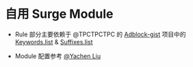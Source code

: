 # 自用 Surge Module
- Rule 部分主要依赖于 @TPCTPCTPC 的 [Adblock-gist](https://github.com/TPCTPCTPC/Adblock-gist) 项目中的 [Keywords.list](https://github.com/TPCTPCTPC/Adblock-gist/blob/master/Keywords.list) & [Suffixes.list](https://github.com/TPCTPCTPC/Adblock-gist/blob/master/Suffixes.list)

- Module 配置参考 [@Yachen Liu](https://community.nssurge.com/d/225-module)
